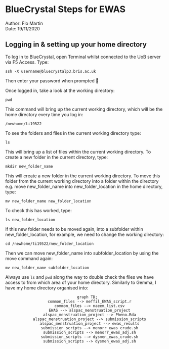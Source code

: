 # BlueCrystal Steps for EWAS

  Author:   Flo Martin  
  Date:     19/11/2020

## Logging in & setting up your home directory
To log in to BlueCrystal, open Terminal whilst connected to the UoB server via F5 Access. Type:

```
ssh -X username@bluecrystalp3.bris.ac.uk
```

Then enter your password when prompted :key:

Once logged in, take a look at the working directory:

```
pwd
```

This command will bring up the current working directory, which will be the home directory every time you log in:

```
/newhome/ti19522
```

To see the folders and files in the current working directory type:

```
ls
```

This will bring up a list of files within the current working directory. To create a new folder in the current directory, type:

```
mkdir new_folder_name
```

This will create a new folder in the current working directory. To move this folder from the current working directory into a folder within the directory e.g. move new_folder_name into new_folder_location in the home directory, type:

```
mv new_folder_name new_folder_location
```

To check this has worked, type:

```
ls new_folder_location
```

If this new folder needs to be moved again, into a subfolder within new_folder_location, for example, we need to change the working directory:

```
cd /newhome/ti19522/new_folder_location
```

Then we can move new_folder_name into subfolder_location by using the move command again:

```
mv new_folder_name subfolder_location
```

Always use `ls` and `pwd` along the way to double check the files we have access to from which area of your home directory. Similarly to Gemma, I have my home directory organised into:

<div align="center">

```mermaid
  graph TD;
    common_files --> meffil_EWAS_script.r
    common_files --> naeem_list.csv
    EWAS --> alspac_menstruation_project
    alspac_menstruation_project --> Pheno.Rda
    alspac_menstruation_project --> submission_scripts
    alspac_menstruation_project --> ewas_results
    submission_scripts --> menorr_ewas_crude.sh
    submission_scripts --> menorr_ewas_adj.sh
    submission_scripts --> dysmen_ewas_crude.sh
    submission_scripts --> dysmen_ewas_adj.sh
    
```
</div>
